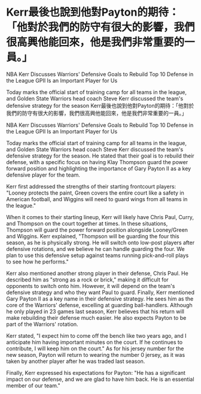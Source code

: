 #  Kerr最後也說到他對Payton的期待：「他對於我們的防守有很大的影響，我們很高興他能回來，他是我們非常重要的一員。」

NBA Kerr Discusses Warriors' Defensive Goals to Rebuild Top 10 Defense in the League GPII Is an Important Player for Us

Today marks the official start of training camp for all teams in the league, and Golden State Warriors head coach Steve Kerr discussed the team's defensive strategy for the season 
  Kerr最後也說到他對Payton的期待：「他對於我們的防守有很大的影響，我們很高興他能回來，他是我們非常重要的一員。」

NBA Kerr Discusses Warriors' Defensive Goals to Rebuild Top 10 Defense in the League GPII Is an Important Player for Us

Today marks the official start of training camp for all teams in the league, and Golden State Warriors head coach Steve Kerr discussed the team's defensive strategy for the season. He stated that their goal is to rebuild their defense, with a specific focus on having Klay Thompson guard the power forward position and highlighting the importance of Gary Payton II as a key defensive player for the team.

Kerr first addressed the strengths of their starting frontcourt players: "Looney protects the paint, Green covers the entire court like a safety in American football, and Wiggins will need to guard wings from all teams in the league."

When it comes to their starting lineup, Kerr will likely have Chris Paul, Curry, and Thompson on the court together at times. In these situations, Thompson will guard the power forward position alongside Looney/Green and Wiggins. Kerr explained, "Thompson will be guarding the four this season, as he is physically strong. He will switch onto low-post players after defensive rotations, and we believe he can handle guarding the four. We plan to use this defensive setup against teams running pick-and-roll plays to see how he performs."

Kerr also mentioned another strong player in their defense, Chris Paul. He described him as "strong as a rock or brick," making it difficult for opponents to switch onto him. However, it will depend on the team's defensive strategy and who they want Paul to guard. Finally, Kerr mentioned Gary Payton II as a key name in their defensive strategy. He sees him as the core of the Warriors' defense, excelling at guarding ball-handlers. Although he only played in 23 games last season, Kerr believes that his return will make rebuilding their defense much easier. He also expects Payton to be part of the Warriors' rotation.

Kerr stated, "I expect him to come off the bench like two years ago, and I anticipate him having important minutes on the court. If he continues to contribute, I will keep him on the court." As for his jersey number for the new season, Payton will return to wearing the number 0 jersey, as it was taken by another player after he was traded last season.

Finally, Kerr expressed his expectations for Payton: "He has a significant impact on our defense, and we are glad to have him back. He is an essential member of our team."